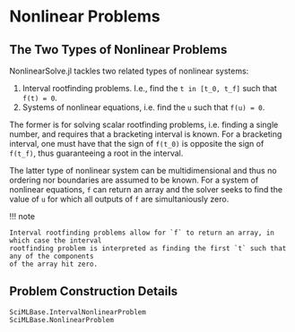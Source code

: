 # Nonlinear Problems

## The Two Types of Nonlinear Problems

NonlinearSolve.jl tackles two related types of nonlinear systems:

1. Interval rootfinding problems. I.e., find the ``t in [t_0, t_f]`` such that `f(t) = 0`.
2. Systems of nonlinear equations, i.e. find the `u` such that `f(u) = 0`.

The former is for solving scalar rootfinding problems, i.e. finding a single number, and
requires that a bracketing interval is known. For a bracketing interval, one must have that
the sign of `f(t_0)` is opposite the sign of `f(t_f)`, thus guaranteeing a root in the
interval.

The latter type of nonlinear system can be multidimensional and thus no ordering nor
boundaries are assumed to be known. For a system of nonlinear equations, `f` can return
an array and the solver seeks to find the value of `u` for which all outputs of `f` are
simultaniously zero.

!!! note

    Interval rootfinding problems allow for `f` to return an array, in which case the interval
    rootfinding problem is interpreted as finding the first `t` such that any of the components
    of the array hit zero.


## Problem Construction Details

```@docs
SciMLBase.IntervalNonlinearProblem
SciMLBase.NonlinearProblem
```
